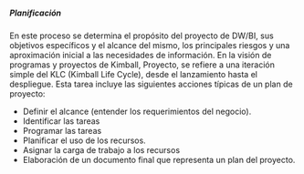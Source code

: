 ##### Planificación
En este proceso se determina el propósito del proyecto de DW/BI, sus objetivos específicos y el alcance del mismo, los principales riesgos y una aproximación inicial a las necesidades de información.
En la visión de programas y proyectos de Kimball, Proyecto, se refiere a una iteración simple del KLC (Kimball Life Cycle), desde el lanzamiento hasta el despliegue.
Esta tarea incluye las siguientes acciones típicas de un plan de proyecto:

-  Definir el alcance (entender los requerimientos del negocio).
-  Identificar las tareas
-  Programar las tareas
-  Planificar el uso de los recursos.
-  Asignar la carga de trabajo a los recursos
-  Elaboración de un documento final que representa un plan del proyecto.
